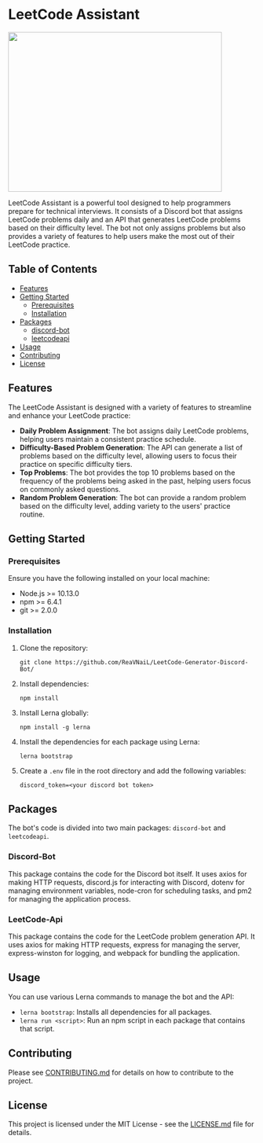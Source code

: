 # LeetCode Assistant

<p>
    <img width=435 height=325 src="https://user-images.githubusercontent.com/59776018/226667773-83eead6e-054c-4ac0-9137-b82ead5b8980.png"/>
</p>

LeetCode Assistant is a powerful tool designed to help programmers prepare for technical interviews. It consists of a Discord bot that assigns LeetCode problems daily and an API that generates LeetCode problems based on their difficulty level. The bot not only assigns problems but also provides a variety of features to help users make the most out of their LeetCode practice.

## Table of Contents

- [Features](#features)
- [Getting Started](#getting-started)
  - [Prerequisites](#prerequisites)
  - [Installation](#installation)
- [Packages](#packages)
  - [discord-bot](#discord-bot)
  - [leetcodeapi](#leetcodeapi)
- [Usage](#usage)
- [Contributing](#contributing)
- [License](#license)

## Features

The LeetCode Assistant is designed with a variety of features to streamline and enhance your LeetCode practice:

- **Daily Problem Assignment**: The bot assigns daily LeetCode problems, helping users maintain a consistent practice schedule.
- **Difficulty-Based Problem Generation**: The API can generate a list of problems based on the difficulty level, allowing users to focus their practice on specific difficulty tiers.
- **Top Problems**: The bot provides the top 10 problems based on the frequency of the problems being asked in the past, helping users focus on commonly asked questions.
- **Random Problem Generation**: The bot can provide a random problem based on the difficulty level, adding variety to the users' practice routine.

## Getting Started

### Prerequisites

Ensure you have the following installed on your local machine:

- Node.js >= 10.13.0
- npm >= 6.4.1
- git >= 2.0.0

### Installation

1. Clone the repository:

    ```
    git clone https://github.com/ReaVNaiL/LeetCode-Generator-Discord-Bot/
    ```

2. Install dependencies:

    ```
    npm install
    ```

3. Install Lerna globally:

    ```
    npm install -g lerna
    ```

4. Install the dependencies for each package using Lerna:

    ```
    lerna bootstrap
    ```

5. Create a `.env` file in the root directory and add the following variables:

    ```
    discord_token=<your discord bot token>
    ```

## Packages

The bot's code is divided into two main packages: `discord-bot` and `leetcodeapi`.

### Discord-Bot

This package contains the code for the Discord bot itself. It uses axios for making HTTP requests, discord.js for interacting with Discord, dotenv for managing environment variables, node-cron for scheduling tasks, and pm2 for managing the application process.


### LeetCode-Api

This package contains the code for the LeetCode problem generation API. It uses axios for making HTTP requests, express for managing the server, express-winston for logging, and webpack for bundling the application.

## Usage

You can use various Lerna commands to manage the bot and the API:

- `lerna bootstrap`: Installs all dependencies for all packages.
- `lerna run <script>`: Run an npm script in each package that contains that script.

## Contributing

Please see [CONTRIBUTING.md](CONTRIBUTING.md) for details on how to contribute to the project.

## License

This project is licensed under the MIT License - see the [LICENSE.md](LICENSE.md) file for details.
